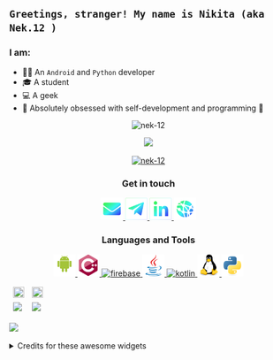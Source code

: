 ## `Greetings, stranger! My name is Nikita (aka Nek.12 )`

### I am:

- 🧑‍💻 An `Android` and `Python` developer
- 🎓 A student
- 💻 A geek
- 🧠 Absolutely obsessed with self-development and programming 🧠

 <p align="center">
    <img src="https://komarev.com/ghpvc/?username=nek-12&label=Profile%20views&color=0e75b6&style=flat" alt="nek-12" />
  </p>
  <p align="center" href="https://wakatime.com/Nek_12">
    <img src="https://wakatime.com/badge/user/de537636-690a-4aea-9c18-0a1f62ff78a6.svg" />
  </p>

<p align="center">
    <a href="https://github.com/ryo-ma/github-profile-trophy">
    <img src="https://github-profile-trophy.vercel.app/?username=nek-12" alt="nek-12"/>
    </a>
</p>

  <h3 align="center">Get in touch</h3>


<p align="center" href="mailto:endernek@yandex.ru">
  <a href="mailto:endernek@yandex.ru" target="_blank">
    <img
      src="https://raw.githubusercontent.com/Nek-12/Nek-12/master/resources/icon_email.svg"
      alt="email contact icon"
      width="40"
      height="40"
    />
  </a>
  <a href="https://t.me/Nek_12" target="_blank">
    <img
      src="https://raw.githubusercontent.com/Nek-12/Nek-12/master/resources/icon_telegram_2.svg"
      alt="telegram contact icon "
      width="40"
      height="40"
    />
  </a>
  <a href="https://www.linkedin.com/in/nek12/" target="_blank">
    <img
      src="https://raw.githubusercontent.com/Nek-12/Nek-12/master/resources/icon_linkedin_2.svg"
      alt="linkedin contact icon"
      width="40"
      height="40"
    />
  </a>
  <a href="https://bit.ly/Nek-12" target="_blank">
    <img
      src="https://raw.githubusercontent.com/Nek-12/Nek-12/master/resources/icon_web.svg"
      alt="Web page"
      width="40"
      height="40"
    />
  </a>
</p>

<h3 align="center">Languages and Tools</h3>

<p align="center">
  <a href="https://developer.android.com" target="_blank">
    <img
      src="https://raw.githubusercontent.com/devicons/devicon/master/icons/android/android-original-wordmark.svg"
      alt="android"
      width="40"
      height="40"
    />
  </a>
  <a href="https://www.w3schools.com/cpp/" target="_blank">
    <img
      src="https://raw.githubusercontent.com/devicons/devicon/master/icons/cplusplus/cplusplus-original.svg"
      alt="cplusplus"
      width="40"
      height="40"
    />
  </a>
  <a href="https://firebase.google.com/" target="_blank">
    <img src="https://www.vectorlogo.zone/logos/firebase/firebase-icon.svg" alt="firebase" width="40" height="40" />
  </a>
  <a href="https://www.java.com" target="_blank">
    <img
      src="https://raw.githubusercontent.com/devicons/devicon/master/icons/java/java-original.svg"
      alt="java"
      width="40"
      height="40"
    />
  </a>
  <a href="https://kotlinlang.org" target="_blank">
    <img src="https://www.vectorlogo.zone/logos/kotlinlang/kotlinlang-icon.svg" alt="kotlin" width="40" height="40" />
  </a>
  <a href="https://www.linux.org/" target="_blank">
    <img
      src="https://raw.githubusercontent.com/devicons/devicon/master/icons/linux/linux-original.svg"
      alt="linux"
      width="40"
      height="40"
    />
  </a>
  <a href="https://www.python.org" target="_blank">
    <img
      src="https://raw.githubusercontent.com/devicons/devicon/master/icons/python/python-original.svg"
      alt="python"
      width="40"
      height="40"
    />
  </a>
</p>

<table style="width: 100%;">
  <tr style="border-style:hidden;" >
    <td>
      <img  style="width: 100%; height: 100%; "
        src="https://github-readme-stats.vercel.app/api/top-langs?username=nek-12&show_icons=true&locale=en&layout=compact&count_private=true&theme=tokyonight&exclude_repo=CW3SEM"
      />
    </td>
    <td>
      <img style="width: 100%; height: 100%;"
        src="https://github-readme-streak-stats.herokuapp.com/?user=nek-12&theme=tokyonight&border_radius=16" />
    </td>
  </tr>
  <tr style="border-style:hidden;">
    <td>
      <img
        src="https://github-readme-stats.vercel.app/api/wakatime?username=Nek_12&langs_count=6&layout=compact&theme=tokyonight"
      />
    </td>
    <td>
      <img
        src="https://github-readme-stats.vercel.app/api?username=nek-12&show_icons=true&locale=en&count_private=true&theme=tokyonight&hide_title=true"
      />
    </td>
  </tr>
</table>

![](https://activity-graph.herokuapp.com/graph?username=Nek-12&theme=github&hide_border=true&custom_title=Contribution%20Graph)

<!--START_SECTION:waka-->
<!--END_SECTION:waka-->


<details>
  <summary>Credits for these awesome widgets</summary>

- [The graph](https://github.com/ashutosh00710/github-readme-activity-graph)
- [Stats widgets](https://github.com/anuraghazra/github-readme-stats)

</details>
